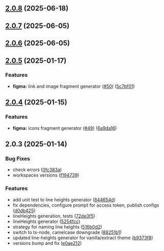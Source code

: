 

## [2.0.8](https://github.com/atls/figma/compare/@atls/figma-theme-line-heights-generator@2.0.7...@atls/figma-theme-line-heights-generator@2.0.8) (2025-06-18)






## [2.0.7](https://github.com/atls/figma/compare/@atls/figma-theme-line-heights-generator@2.0.6...@atls/figma-theme-line-heights-generator@2.0.7) (2025-06-05)






## [2.0.6](https://github.com/atls/figma/compare/@atls/figma-theme-line-heights-generator@2.0.5...@atls/figma-theme-line-heights-generator@2.0.6) (2025-06-05)






## [2.0.5](https://github.com/atls/figma/compare/@atls/figma-theme-line-heights-generator@2.0.4...@atls/figma-theme-line-heights-generator@2.0.5) (2025-01-17)


### Features


* **figma:** link and image fragment generator ([#50](https://github.com/atls/figma/issues/50)) ([5c7bf01](https://github.com/atls/figma/commit/5c7bf013046f44d038a763f9ee2d8ad263c2a69f))



## [2.0.4](https://github.com/atls/figma/compare/@atls/figma-theme-line-heights-generator@2.0.3...@atls/figma-theme-line-heights-generator@2.0.4) (2025-01-15)

### Features

- **figma:** icons fragment generator ([#49](https://github.com/atls/figma/issues/49)) ([6a9da16](https://github.com/atls/figma/commit/6a9da16b8312ff8a5ea2cb2d46f506f8927b0e3c))

## 2.0.3 (2025-01-14)

### Bug Fixes

- check errors ([0fc383a](https://github.com/atls/figma/commit/0fc383ad2de8e24a500bb41b88446a76e39521a8))
- workspaces versions ([f194739](https://github.com/atls/figma/commit/f1947396015b90ce5dbb913549f9ff6bb13059b8))

### Features

- add unit test to line heights generator ([844654d](https://github.com/atls/figma/commit/844654d4ddfe087f590a37387afdfd610deddfc3))
- fix dependencies, configure prompt for access token, publish configs ([d0db425](https://github.com/atls/figma/commit/d0db42522e5a90b1da9a81afd633ea1cd59002fa))
- lineHeights generation, tests ([72de3f5](https://github.com/atls/figma/commit/72de3f5099dc0e4a815de7654fd8a8a9a94e6433))
- lineHeights generator ([5254fcc](https://github.com/atls/figma/commit/5254fcc67413039a1a1e6228e809cd1e7e0e6f49))
- strategy for naming line heights ([516b0d2](https://github.com/atls/figma/commit/516b0d2abef8eaa3f47937102d7c696cbdda0836))
- switch to ts-node, camelcase downgrade ([88251b1](https://github.com/atls/figma/commit/88251b1656f9d21b72a54f797e17a3649d87b540))
- updated line-heights generator for vanilla/extract theme ([b9373f8](https://github.com/atls/figma/commit/b9373f8a2c9bf9ff5b4c691bb5d56a43d5355b98))
- versions bump and fix ([e0ae212](https://github.com/atls/figma/commit/e0ae2123cfe154812d7050e93e2fb150e1a3c331))
